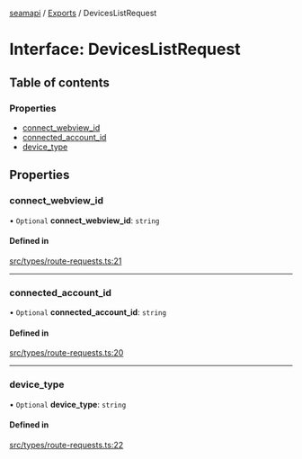 [seamapi](../README.md) / [Exports](../modules.md) / DevicesListRequest

# Interface: DevicesListRequest

## Table of contents

### Properties

- [connect\_webview\_id](DevicesListRequest.md#connect_webview_id)
- [connected\_account\_id](DevicesListRequest.md#connected_account_id)
- [device\_type](DevicesListRequest.md#device_type)

## Properties

### connect\_webview\_id

• `Optional` **connect\_webview\_id**: `string`

#### Defined in

[src/types/route-requests.ts:21](https://github.com/seamapi/javascript/blob/main/src/types/route-requests.ts#L21)

___

### connected\_account\_id

• `Optional` **connected\_account\_id**: `string`

#### Defined in

[src/types/route-requests.ts:20](https://github.com/seamapi/javascript/blob/main/src/types/route-requests.ts#L20)

___

### device\_type

• `Optional` **device\_type**: `string`

#### Defined in

[src/types/route-requests.ts:22](https://github.com/seamapi/javascript/blob/main/src/types/route-requests.ts#L22)
